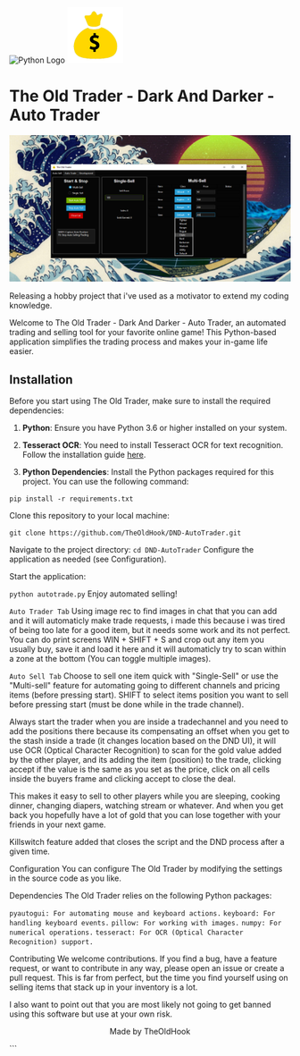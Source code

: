 <p align="left">
  <img src="https://upload.wikimedia.org/wikipedia/commons/c/c3/Python-logo-notext.svg" alt="Python Logo" width="100">
  <img src="./icons/gold.png" alt="Project Banner" width="100">
</p>

# The Old Trader - Dark And Darker - Auto Trader

<p align="center">
  <img src="./image_locations/header.png">
</p>

Releasing a hobby project that i've used as a motivator to extend my coding knowledge.

Welcome to The Old Trader - Dark And Darker - Auto Trader, an automated trading and selling tool for your favorite online game! This Python-based application simplifies the trading process and makes your in-game life easier.

## Installation

Before you start using The Old Trader, make sure to install the required dependencies:

1. **Python**: Ensure you have Python 3.6 or higher installed on your system.

2. **Tesseract OCR**: You need to install Tesseract OCR for text recognition. Follow the installation guide [here](https://github.com/UB-Mannheim/tesseract/wiki).

3. **Python Dependencies**: Install the Python packages required for this project. You can use the following command:

```
pip install -r requirements.txt
```
Clone this repository to your local machine:
```
git clone https://github.com/TheOldHook/DND-AutoTrader.git
```
Navigate to the project directory:
```cd DND-AutoTrader```
Configure the application as needed (see Configuration).

Start the application:

```python autotrade.py```
Enjoy automated selling!

```Auto Trader Tab```
Using image rec to find images in chat that you can add and it will automaticly make trade requests, i made this because i was tired of being too late for a good item, but it needs some work and its not perfect.
You can do print screens WIN + SHIFT + S and crop out any item you usually buy, save it and load it here and it will automaticly try to scan within a zone at the bottom (You can toggle multiple images).

```Auto Sell Tab``` 
Choose to sell one item quick with "Single-Sell" or use the "Multi-sell" feature for automating going to different channels and pricing items (before pressing start).
SHIFT to select items position you want to sell before pressing start (must be done while in the trade channel).

Always start the trader when you are inside a tradechannel and you need to add the positions there because its compensating an offset when you get to the stash inside a trade (it changes location based on the DND UI), it will use OCR (Optical Character Recognition) to scan for the gold value added by the other player, and its adding the item (position) to the trade, clicking accept if the value is the same as you set as the price, click on all cells inside the buyers frame and clicking accept to close the deal.

This makes it easy to sell to other players while you are sleeping, cooking dinner, changing diapers, watching stream or whatever.
And when you get back you hopefully have a lot of gold that you can lose together with your friends in your next game.

Killswitch feature added that closes the script and the DND process after a given time.

Configuration
You can configure The Old Trader by modifying the settings in the source code as you like.

Dependencies
The Old Trader relies on the following Python packages:

```pyautogui: For automating mouse and keyboard actions.```
```keyboard: For handling keyboard events.```
```pillow: For working with images.```
```numpy: For numerical operations.```
```tesseract: For OCR (Optical Character Recognition) support.```


Contributing
We welcome contributions. If you find a bug, have a feature request, or want to contribute in any way, please open an issue or create a pull request.
This is far from perfect, but the time you find yourself using on selling items that stack up in your inventory is a lot.

I also want to point out that you are most likely not going to get banned using this software but use at your own risk.


<p align="center">
  Made by TheOldHook
</p>
```
